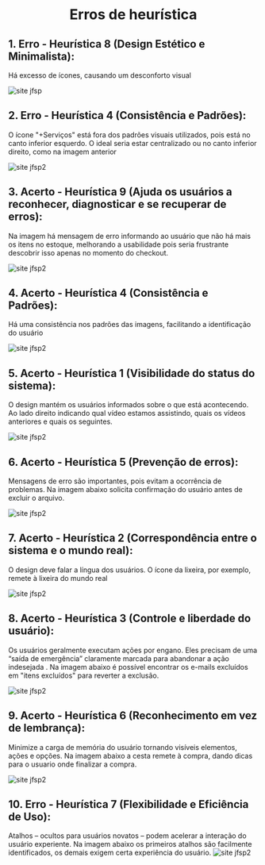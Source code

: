 <h1 align="center"> Erros de heurística </h1>

## 1. Erro - Heurística 8 (Design Estético e Minimalista):

Há excesso de ícones, causando um desconforto visual

![site jfsp](https://github.com/Katianefatec/bertoti/blob/main/ihc/img/heuristica8.png)

## 2. Erro - Heurística 4 (Consistência e Padrões):

O ícone "+Serviços" está fora dos padrões visuais utilizados, pois está no canto inferior esquerdo. O ideal seria estar centralizado ou no canto inferior direito, como na imagem anterior

![site jfsp2](https://github.com/Katianefatec/bertoti/blob/main/ihc/img/heuristica4-erro.png)

## 3. Acerto - Heurística 9 (Ajuda os usuários a reconhecer, diagnosticar e se recuperar de erros):

Na imagem há mensagem de erro informando ao usuário que não há mais os itens no estoque, melhorando a usabilidade pois seria frustrante descobrir isso apenas no momento do checkout.

![site jfsp2](https://github.com/Katianefatec/bertoti/blob/main/ihc/img/heuristica9.png)

## 4. Acerto - Heurística 4 (Consistência e Padrões):

Há uma consistência nos padrões das imagens, facilitando a identificação do usuário

![site jfsp2](https://github.com/Katianefatec/bertoti/blob/main/ihc/img/heuristica4.png)

## 5. Acerto - Heurística 1 (Visibilidade do status do sistema):

O design mantém os usuários informados sobre o que está acontecendo. Ao lado direito indicando qual vídeo estamos assistindo, quais os vídeos anteriores e quais os seguintes.

![site jfsp2](https://github.com/Katianefatec/bertoti/blob/main/ihc/img/heuristica1.png)

## 6. Acerto - Heurística 5 (Prevenção de erros):

Mensagens de erro são importantes, pois evitam a ocorrência de problemas. Na imagem abaixo solicita confirmação do usuário antes de excluir o arquivo.

![site jfsp2](https://github.com/Katianefatec/bertoti/blob/main/ihc/img/heuristica5.png)

## 7. Acerto - Heurística 2 (Correspondência entre o sistema e o mundo real):

O design deve falar a língua dos usuários. O ícone da lixeira, por exemplo, remete à lixeira do mundo real

![site jfsp2](https://github.com/Katianefatec/bertoti/blob/main/ihc/img/heuristica2.png)

## 8. Acerto - Heurística 3 (Controle e liberdade do usuário):

Os usuários geralmente executam ações por engano. Eles precisam de uma “saída de emergência” claramente marcada para abandonar a ação indesejada . Na imagem abaixo é possível encontrar os e-mails excluídos em "itens excluídos" para reverter a exclusão.

![site jfsp2](https://github.com/Katianefatec/bertoti/blob/main/ihc/img/heuristica2.png)

## 9. Acerto - Heurística 6 (Reconhecimento em vez de lembrança):

Minimize a carga de memória do usuário tornando visíveis elementos, ações e opções. Na imagem abaixo a cesta remete à compra, dando dicas para o usuario onde finalizar a compra.

![site jfsp2](https://github.com/Katianefatec/bertoti/blob/main/ihc/img/heuristica6.png)

## 10. Erro - Heurística 7 (Flexibilidade e Eficiência de Uso):

Atalhos – ocultos para usuários novatos – podem acelerar a interação do usuário experiente. Na imagem abaixo os primeiros atalhos são facilmente identificados, os demais exigem certa experiência do usuário.
![site jfsp2](https://github.com/Katianefatec/bertoti/blob/main/ihc/img/heuristica7.png)







